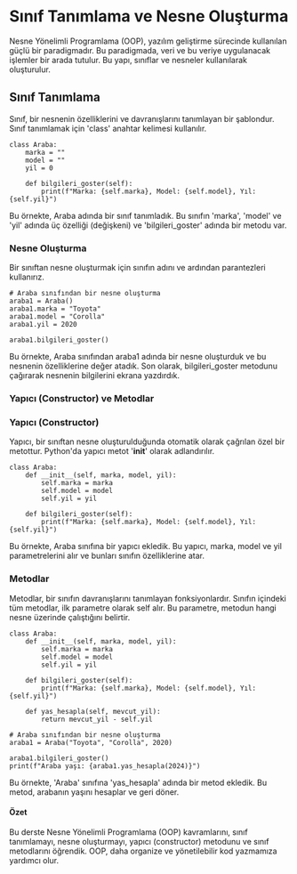 # Sınıf Tanımlama ve Nesne Oluşturma
Nesne Yönelimli Programlama (OOP), yazılım geliştirme sürecinde kullanılan güçlü bir paradigmadır. Bu paradigmada, veri ve bu veriye uygulanacak işlemler bir arada tutulur. Bu yapı, sınıflar ve nesneler kullanılarak oluşturulur.

## Sınıf Tanımlama
Sınıf, bir nesnenin özelliklerini ve davranışlarını tanımlayan bir şablondur. Sınıf tanımlamak için 'class' anahtar kelimesi kullanılır.
````
class Araba:
    marka = ""
    model = ""
    yil = 0

    def bilgileri_goster(self):
        print(f"Marka: {self.marka}, Model: {self.model}, Yıl: {self.yil}")
````

Bu örnekte, Araba adında bir sınıf tanımladık. Bu sınıfın 'marka', 'model' ve 'yil' adında üç özelliği (değişkeni) ve 'bilgileri_goster' adında bir metodu var.

### Nesne Oluşturma
Bir sınıftan nesne oluşturmak için sınıfın adını ve ardından parantezleri kullanırız.

````
# Araba sınıfından bir nesne oluşturma
araba1 = Araba()
araba1.marka = "Toyota"
araba1.model = "Corolla"
araba1.yil = 2020

araba1.bilgileri_goster()
````
Bu örnekte, Araba sınıfından araba1 adında bir nesne oluşturduk ve bu nesnenin özelliklerine değer atadık. Son olarak, bilgileri_goster metodunu çağırarak nesnenin bilgilerini ekrana yazdırdık.

### Yapıcı (Constructor) ve Metodlar

### Yapıcı (Constructor)
Yapıcı, bir sınıftan nesne oluşturulduğunda otomatik olarak çağrılan özel bir metottur. Python'da yapıcı metot '__init__' olarak adlandırılır.

````
class Araba:
    def __init__(self, marka, model, yil):
        self.marka = marka
        self.model = model
        self.yil = yil

    def bilgileri_goster(self):
        print(f"Marka: {self.marka}, Model: {self.model}, Yıl: {self.yil}")
````
Bu örnekte, Araba sınıfına bir yapıcı ekledik. Bu yapıcı, marka, model ve yil parametrelerini alır ve bunları sınıfın özelliklerine atar.

### Metodlar
Metodlar, bir sınıfın davranışlarını tanımlayan fonksiyonlardır. Sınıfın içindeki tüm metodlar, ilk parametre olarak self alır. Bu parametre, metodun hangi nesne üzerinde çalıştığını belirtir.

````
class Araba:
    def __init__(self, marka, model, yil):
        self.marka = marka
        self.model = model
        self.yil = yil

    def bilgileri_goster(self):
        print(f"Marka: {self.marka}, Model: {self.model}, Yıl: {self.yil}")

    def yas_hesapla(self, mevcut_yil):
        return mevcut_yil - self.yil

# Araba sınıfından bir nesne oluşturma
araba1 = Araba("Toyota", "Corolla", 2020)

araba1.bilgileri_goster()
print(f"Araba yaşı: {araba1.yas_hesapla(2024)}")
````

Bu örnekte, 'Araba' sınıfına 'yas_hesapla' adında bir metod ekledik. Bu metod, arabanın yaşını hesaplar ve geri döner.


#### Özet
Bu derste Nesne Yönelimli Programlama (OOP) kavramlarını, sınıf tanımlamayı, nesne oluşturmayı, yapıcı (constructor) metodunu ve sınıf metodlarını öğrendik. OOP, daha organize ve yönetilebilir kod yazmamıza yardımcı olur.






